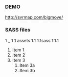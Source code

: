 ### DEMO

http://svrmap.com/bigmove/


### SASS files

1 _ 1
1 assets 1.1
1.1sass 1.1.1


1. Item 1
1. Item 2
1. Item 3
   1. Item 3a
   1. Item 3b


